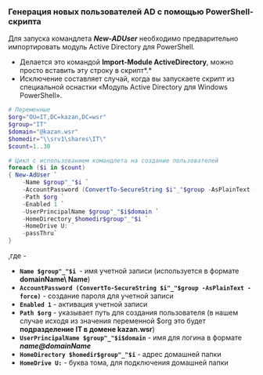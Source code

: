 ### Генерация новых пользователей AD с помощью PowerShell-скрипта



Для запуска командлета ***New-ADUser*** необходимо предварительно импортировать модуль Active Directory для PowerShell. 

* Делается это командой **Import-Module ActiveDirectory**, можно просто вставить эту строку в скрипт*.* 
* Исключение составляет случай, когда вы запускаете скрипт из специальной оснастки «Модуль Active Directory для Windows PowerShell».



```powershell
# Переменные
$org="OU=IT,DC=kazan,DC=wsr"
$group="IT"
$domain="@kazan.wsr"
$homedir="\\srv1\shares\IT\"
$count=1..30

# Цикл с использованием командлета на создание пользователей
foreach ($i in $count) 
{ New-AdUser `
    -Name $group"_"$i `
    -AccountPassword (ConvertTo-SecureString $i"_"$group -AsPlainText -force) `
    -Path $org `
    -Enabled 1 `
    -UserPrincipalName $group"_"$i$domain `
    -HomeDirectory $homedir$group"_"$i `
    -HomeDrive U: `
    -passThru`
}
```

,где - 

* **`Name $group"_"$i `**- имя учетной записи (используется в формате **domainName\ Name**)
* **`AccountPassword (ConvertTo-SecureString $i"_"$group -AsPlainText -force)`** -  создание пароля для учетной записи
* **`Enabled 1`** - активация учетной записи
* **`Path $org`** - указывает путь для создания пользователя (в нашем случае исходя из значения переменной $org это будет **подразделение IT в домене kazan.wsr**)
* **`UserPrincipalName $group"_"$i$domain`** - имя для логина в формате ***name@domainName***
* **`HomeDirectory $homedir$group"_"$i`** - адрес домашней папки
* **`HomeDrive U:`** - буква тома, для подключения домашней папки
